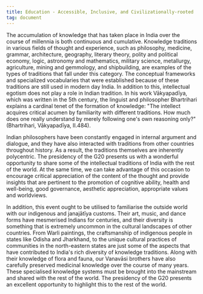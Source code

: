 ```yaml
---
title: Education - Accessible, Inclusive, and Civilizationally-rooted
tag: document
---
```


The accumulation of knowledge that has taken place in India over the course of millennia is both continuous and cumulative. Knowledge traditions in various fields of thought and experience, such as philosophy, medicine, grammar, architecture, geography, literary theory, polity and political economy, logic, astronomy and mathematics, military science, metallurgy, agriculture, mining and gemmology, and shipbuilding, are examples of the types of traditions that fall under this category. The conceptual frameworks and specialized vocabularies that were established because of these traditions are still used in modern day India. In addition to this, intellectual egotism does not play a role in Indian tradition. In his work Vākyapadīya, which was written in the 5th century, the linguist and philosopher Bhartrihari explains a cardinal tenet of the formation of knowledge: "The intellect acquires critical acumen by familiarity with different traditions. How much does one really understand by merely following one's own reasoning only?" (Bhartrihari, Vākyapadīya, II.484). 

Indian philosophers have been constantly engaged in internal argument and dialogue, and they have also interacted with traditions from other countries throughout history. As a result, the traditions themselves are inherently polycentric. The presidency of the G20 presents us with a wonderful opportunity to share some of the intellectual traditions of India with the rest of the world. At the same time, we can take advantage of this occasion to encourage critical appreciation of the content of the thought and provide insights that are pertinent to the promotion of cognitive ability, health and well-being, good governance, aesthetic appreciation, appropriate values and  worldviews.

In addition, this event ought to be utilised to familiarise the outside world with our indigenous and janajātīya customs. Their art, music, and dance forms have mesmerised Indians for centuries, and their diversity is something that is extremely uncommon in the cultural landscapes of other countries. From Warli paintings, the craftsmanship of indigenous people in states like Odisha and Jharkhand, to the unique cultural practices of communities in the north-eastern states are just some of the aspects that have contributed to India's rich diversity of knowledge traditions. Along with their knowledge of flora and fauna, our Vanavāsi brothers have also carefully preserved medicinal knowledge over the course of many years. These specialised knowledge systems must be brought into the mainstream and shared with the rest of the world. The presidency of the G20 presents an excellent opportunity to highlight this to the rest of the world.
